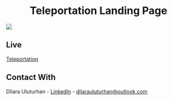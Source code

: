 <div align="center">
  <h1 align="center">Teleportation Landing Page</h1>
</div>

![](https://github.com/dilarauluturhan/teleportation-landingpage/assets/120499369/16d599d3-d247-45cc-89f5-cb001d9c613c)

## Live
[Teleportation](https://teleportation.vercel.app)

## Contact With
Dilara Uluturhan - [LinkedIn](https://www.linkedin.com/in/dilarauluturhan/) - dilarauluturhan@outlook.com
